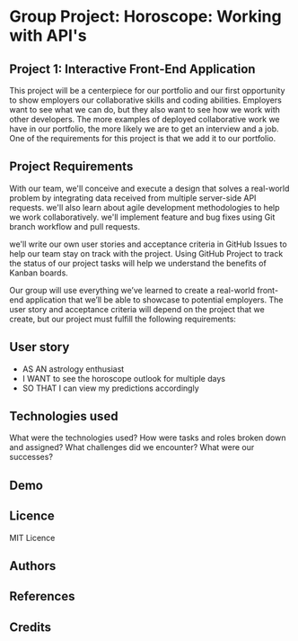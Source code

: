 # Group Project: Horoscope: Working with API's

## Project 1: Interactive Front-End Application
This project will be a centerpiece for our portfolio and our first opportunity to show employers our collaborative skills and coding abilities. Employers want to see what we can do, but they also want to see how we work with other developers. The more examples of deployed collaborative work we have in our portfolio, the more likely we are to get an interview and a job. One of the requirements for this project is that we add it to our portfolio.

## Project Requirements
With our team, we'll conceive and execute a design that solves a real-world problem by integrating data received from multiple server-side API requests. we'll also learn about agile development methodologies to help we work collaboratively. we'll implement feature and bug fixes using Git branch workflow and pull requests.

we'll write our own user stories and acceptance criteria in GitHub Issues to help our team stay on track with the project. Using GitHub Project to track the status of our project tasks will help we understand the benefits of Kanban boards.

Our group will use everything we’ve learned to create a real-world front-end application that we’ll be able to showcase to potential employers. The user story and acceptance criteria will depend on the project that we create, but our project must fulfill the following requirements:


## User story 
* AS AN astrology enthusiast
* I WANT to see the horoscope outlook for multiple days
* SO THAT I can view my predictions accordingly

## Technologies used
What were the technologies used? How were tasks and roles broken down and assigned? What challenges did we encounter? What were our successes?

## Demo

<!-- screenshot and URL -->

## Licence
MIT Licence

## Authors

## References

## Credits



